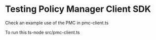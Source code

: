 # Testing Policy Manager Client SDK

Check an example use of the PMC in pmc-client.ts

To run this
ts-node src/pmc-client.ts


